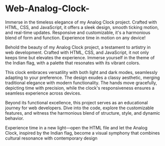 # Web-Analog-Clock-
Immerse in the timeless elegance of my Analog Clock project. Crafted with HTML, CSS, and JavaScript, it offers a sleek design, smooth ticking motion, and real-time updates. Responsive and customizable, it's a harmonious blend of form and function. Experience time in motion on any device!

Behold the beauty of my Analog Clock project, a testament to artistry in web development. Crafted with HTML, CSS, and JavaScript, it not only keeps time but elevates the experience. Immerse yourself in the theme of the Indian flag, with a palette that resonates with its vibrant colors.

This clock embraces versatility with both light and dark modes, seamlessly adapting to your preference. The design exudes a classy aesthetic, merging traditional elegance with modern functionality. The hands move gracefully, depicting time with precision, while the clock's responsiveness ensures a seamless experience across devices.

Beyond its functional excellence, this project serves as an educational journey for web developers. Dive into the code, explore the customizable features, and witness the harmonious blend of structure, style, and dynamic behavior.

Experience time in a new light—open the HTML file and let the Analog Clock, inspired by the Indian flag, become a visual symphony that combines cultural resonance with contemporary design
